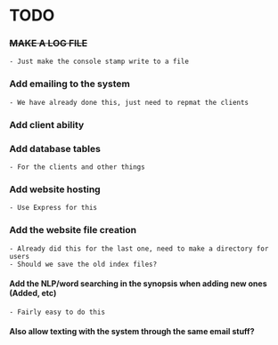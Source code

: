# TODO


### ~~MAKE A LOG FILE~~
    - Just make the console stamp write to a file

### Add emailing to the system
    - We have already done this, just need to repmat the clients

### Add client ability
	
### Add database tables
    - For the clients and other things

### Add website hosting
    - Use Express for this

### Add the website file creation
    - Already did this for the last one, need to make a directory for users
    - Should we save the old index files?

#### Add the NLP/word searching in the synopsis when adding new ones (Added, etc)
    - Fairly easy to do this

#### Also allow texting with the system through the same email stuff?
